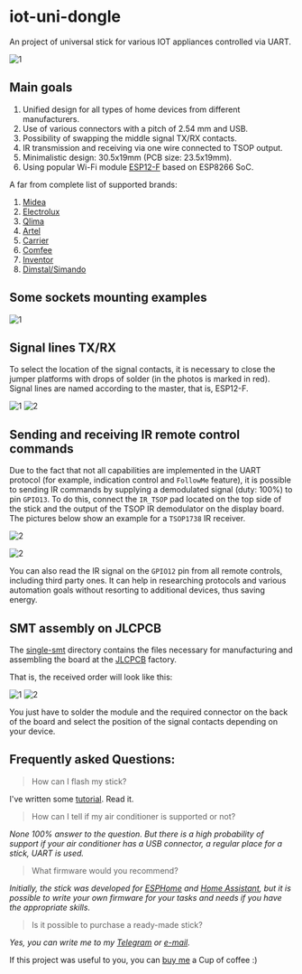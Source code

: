 # iot-uni-dongle

An project of universal stick for various IOT appliances controlled via UART.

![1](images/main.png)

## Main goals

1. Unified design for all types of home devices from different manufacturers.
2. Use of various connectors with a pitch of 2.54 mm and USB.
3. Possibility of swapping the middle signal TX/RX contacts.
4. IR transmission and receiving via one wire connected to TSOP output.
5. Minimalistic design: 30.5x19mm (PCB size: 23.5x19mm).
6. Using popular Wi-Fi module [ESP12-F](https://docs.ai-thinker.com/_media/esp8266/docs/esp-12f_product_specification_en.pdf) based on ESP8266 SoC.

A far from complete list of supported brands:
1. [Midea](https://www.midea.com/)
2. [Electrolux](https://www.electrolux.ru/)
3. [Qlima](https://www.qlima.com/)
4. [Artel](https://www.artelgroup.com/)
5. [Carrier](https://www.carrier.com/)
6. [Comfee](http://www.comfee-russia.ru/)
7. [Inventor](https://www.inventorairconditioner.com/)
8. [Dimstal/Simando](https://www.simando24.de/)

## Some sockets mounting examples

![1](images/sockets.png)

## Signal lines TX/RX

To select the location of the signal contacts, it is necessary to close the jumper platforms with drops of solder (in the photos is marked in red). Signal lines are named according to the master, that is, ESP12-F.

![1](images/midea.png) ![2](images/haier.png)

## Sending and receiving IR remote control commands

Due to the fact that not all capabilities are implemented in the UART protocol (for example, indication control and `FollowMe` feature), it is possible to sending IR commands by supplying a demodulated signal (duty: 100%) to pin `GPIO13`.
To do this, connect the `IR_TSOP` pad located on the top side of the stick and the output of the TSOP IR demodulator on the display board.
The pictures below show an example for a `TSOP1738` IR receiver.

![2](images/tsop_stick.jpg)

![2](images/tsop_display.jpg)

You can also read the IR signal on the `GPIO12` pin from all remote controls, including third party ones. It can help in researching protocols and various automation goals without resorting to additional devices, thus saving energy.

## SMT assembly on JLCPCB

The [single-smt](jlcpcb/single-smt) directory contains the files necessary for manufacturing and assembling the board at the [JLCPCB](https://jlcpcb.com) factory.

That is, the received order will look like this:

![1](images/smt.png) ![2](images/smt_after.png)

You just have to solder the module and the required connector on the back of the board and select the position of the signal contacts depending on your device.

## Frequently asked Questions:
> How can I flash my stick?

I've written some [tutorial](FLASHING.md). Read it.

> How can I tell if my air conditioner is supported or not?

*None 100% answer to the question. But there is a high probability of support if your air conditioner has a USB connector, a regular place for a stick, UART is used.*

> What firmware would you recommend?

*Initially, the stick was developed for [ESPHome](https://esphome.io) and [Home Assistant](https://www.home-assistant.io), but it is possible to write your own firmware for your tasks and needs if you have the appropriate skills.*

> Is it possible to purchase a ready-made stick?

*Yes, you can write me to my [Telegram](https://t.me/dudanov) or [e-mail](mailto:sergey.dudanov@gmail.com).*


If this project was useful to you, you can [buy me](https://paypal.me/dudan0v) a Cup of coffee :)

